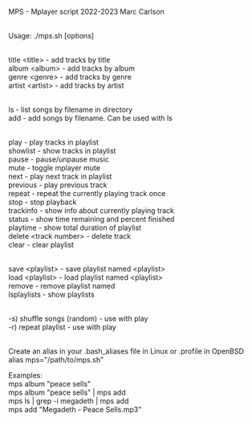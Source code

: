 
  MPS - Mplayer script 2022-2023 Marc Carlson<br><br>

  Usage: ./mps.sh [options]<br><br>

  title \<title\> - add tracks by title<br>
  album \<album\> - add tracks by album<br>
  genre \<genre\> - add tracks by genre<br>
  artist \<artist\> - add tracks by artist<br><br>

  ls - list songs by filename in directory<br>
  add - add songs by filename. Can be used with ls<br><br>

  play - play tracks in playlist<br>
  showlist - show tracks in playlist<br>
  pause - pause/unpause music<br>
  mute - toggle mplayer mute<br>
  next - play next track in playlist<br>
  previous - play previous track<br>
  repeat - repeat the currently playing track once<br>
  stop - stop playback<br>
  trackinfo - show info about currently playing track<br>
  status - show time remaining and percent finished<br>
  playtime - show total duration of playlist<br>
  delete \<track number\> - delete track<br>
  clear - clear playlist<br><br>

  save \<playlist\> - save playlist named \<playlist\><br>
  load \<playlist\> - load playlist named \<playlist\><br>
  remove <playlist> - remove playlist named <playlist><br>
  lsplaylists - show playlists<br><br>

  -s) shuffle songs (random) - use with play<br>
  -r) repeat playlist - use with play<br><br>

Create an alias in your .bash_aliases file in Linux or .profile in OpenBSD<br>
alias mps="/path/to/mps.sh"<br>

Examples:<br>
mps album "peace sells"<br>
mps album "peace sells" | mps add<br>
mps ls | grep -i megadeth | mps add<br>
mps add "Megadeth - Peace Sells.mp3"<br>

